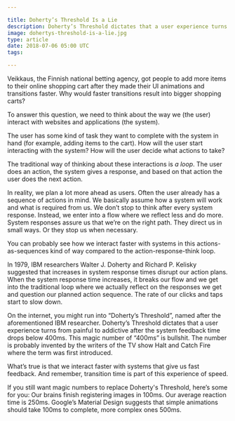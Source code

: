 ```yaml
---

title: Doherty’s Threshold Is a Lie
description: Doherty’s Threshold dictates that a user experience turns from painful to addictive after the system feedback time drops below 400ms
image: dohertys-threshold-is-a-lie.jpg
type: article
date: 2018-07-06 05:00 UTC
tags:

---
```


Veikkaus, the Finnish national betting agency, got people to add more items to their online shopping cart after they made their UI animations and transitions faster. Why would faster transitions result into bigger shopping carts?

To answer this question, we need to think about the way we (the user) interact with websites and applications (the system).

The user has some kind of task they want to complete with the system in hand (for example, adding items to the cart). How will the user start interacting with the system? How will the user decide what actions to take?

The traditional way of thinking about these interactions is *a loop*. The user does an action, the system gives a response, and based on that action the user does the next action.

In reality, we plan a lot more ahead as users. Often the user already has a sequence of actions in mind. We basically assume how a system will work and what is required from us. We don’t stop to think after every system response. Instead, we enter into a flow where we reflect less and do more. System responses assure us that we’re on the right path. They direct us in small ways. Or they stop us when necessary.

You can probably see how we interact faster with systems in this actions-as-sequences kind of way compared to the action-response-think loop.

In 1979, IBM researchers Walter J. Doherty and Richard P. Kelisky suggested that increases in system response times disrupt our action plans. When the system response time increases, it breaks our flow and we get into the traditional loop where we actually reflect on the responses we get and question our planned action sequence. The rate of our clicks and taps start to slow down.

On the internet, you might run into “Doherty’s Threshold”, named after the aforementioned IBM researcher. Doherty’s Threshold dictates that a user experience turns from painful to addictive after the system feedback time drops below 400ms. This magic number of “400ms” is bullshit. The number is probably invented by the writers of the TV show Halt and Catch Fire where the term was first introduced.

What’s true is that we interact faster with systems that give us fast feedback. And remember, transition time is part of this experience of speed.

If you still want magic numbers to replace Doherty's Threshold, here’s some for you: Our brains finish registering images in 100ms. Our average reaction time is 250ms. Google’s Material Design suggests that simple animations should take 100ms to complete, more complex ones 500ms.
